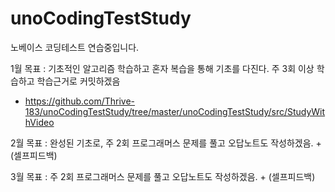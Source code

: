 # unoCodingTestStudy
노베이스 코딩테스트 연습중입니다.

1월 목표 : 기초적인 알고리즘 학습하고 혼자 복습을 통해 기초를 다진다. 주 3회 이상 학습하고 학습근거로 커밋하겠음

- https://github.com/Thrive-183/unoCodingTestStudy/tree/master/unoCodingTestStudy/src/StudyWithVideo

2월 목표 : 완성된 기초로, 주 2회 프로그래머스 문제를 풀고 오답노트도 작성하겠음. + (셀프피드백)

3월 목표 :  주 2회 프로그래머스 문제를 풀고 오답노트도 작성하겠음. + (셀프피드백)

